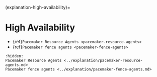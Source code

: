 (explanation-high-availability)=

# High Availability

* {ref}`Pacemaker Resource Agents <pacemaker-resource-agents>`
* {ref}`Pacemaker fence agents <pacemaker-fence-agents>`

```{toctree}
:hidden:
Pacemaker Resource Agents <../explanation/pacemaker-resource-agents.md>
Pacemaker fence agents <../explanation/pacemaker-fence-agents.md>
```